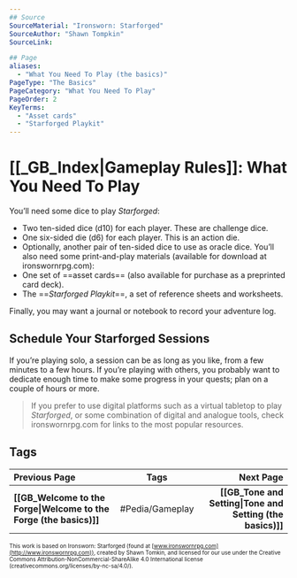 ```yaml
---
## Source
SourceMaterial: "Ironsworn: Starforged"
SourceAuthor: "Shawn Tompkin"
SourceLink: 

## Page
aliases:
  - "What You Need To Play (the basics)"
PageType: "The Basics"
PageCategory: "What You Need To Play"
PageOrder: 2
KeyTerms:
  - "Asset cards"
  - "Starforged Playkit"
---
```

# [[_GB_Index|Gameplay Rules]]: What You Need To Play
You’ll need some dice to play _Starforged_: 
- Two ten-sided dice (d10) for each player. These are challenge dice. 
- One six-sided die (d6) for each player. This is an action die. 
- Optionally, another pair of ten-sided dice to use as oracle dice. You’ll also need some print-and-play materials (available for download at ironswornrpg.com): 
- One set of ==asset cards== (also available for purchase as a preprinted card deck). 
- The ==_Starforged Playkit_==, a set of reference sheets and worksheets.

Finally, you may want a journal or notebook to record your adventure log. 

## Schedule Your Starforged Sessions
If you’re playing solo, a session can be as long as you like, from a few minutes to a few hours. If you’re playing with others, you probably want to dedicate enough time to make some progress in your quests; plan on a couple of hours or more.

> If you prefer to use digital platforms such as a virtual tabletop to play _Starforged_, or some combination of digital and analogue tools, check ironswornrpg.com for links to the most popular resources.

## Tags
| Previous Page | Tags | Next Page |
|:--- |:---:| ---:|
| **[[GB_Welcome to the Forge\|Welcome to the Forge (the basics)]]** | #Pedia/Gameplay | **[[GB_Tone and Setting\|Tone and Setting (the basics)]]** |

<font size=-2>This work is based on Ironsworn: Starforged (found at [www.ironswornrpg.com](http://www.ironswornrpg.com)), created by Shawn Tomkin, and licensed for our use under the Creative Commons Attribution-NonCommercial-ShareAlike 4.0 International license  (creativecommons.org/licenses/by-nc-sa/4.0/).</font>